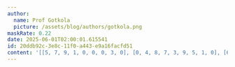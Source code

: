 ```yaml
---
author:
  name: Prof Gotkola
  picture: /assets/blog/authors/gotkola.png
maskRate: 0.22
date: 2025-06-01T02:00:01.615541
id: 20ddb92c-3e8c-11f0-a443-e9a16facfd51
content: '[[5, 7, 9, 1, 0, 0, 0, 3, 0], [0, 4, 8, 7, 3, 9, 5, 1, 0], [6, 3, 1, 5, 2, 4, 8, 0, 7], [0, 9, 2, 6, 0, 7, 4, 8, 5], [8, 5, 4, 2, 9, 3, 7, 6, 1], [7, 1, 0, 4, 5, 0, 3, 0, 9], [0, 6, 3, 8, 0, 5, 9, 7, 2], [0, 2, 5, 3, 0, 0, 6, 4, 8], [4, 8, 7, 9, 6, 2, 1, 5, 3]]'
---
```

